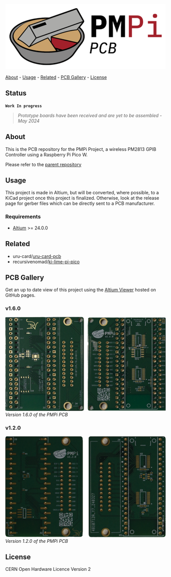 <!-- PROJECT: PMPi -->
<!-- TITLE: PMPi-PCB -->
<!-- FONT: IBM Plex -->
<!-- KEYWORDS: Controller, Raspberry Pi Pico W, Embedded, PCB, Hardware -->
<!-- TECHNOLOGY: Altium -->
<!-- STATUS: Work In Progress -->

![PMPi-PCB-Logo](<Images/PMPi PCB.png>)

[About](#about) - [Usage](#usage) - [Related](#related) - [PCB Gallery](#pcb-gallery) - [License](#license)

## Status

**`Work In progress`**
> *Prototype boards have been received and are yet to be assembled - May 2024*

## About
<!-- DESCRIPTION START -->
This is the PCB repository for the PMPi Project, a wireless PM2813 GPIB Controller using a Raspberry Pi Pico W.

Please refer to the [parent repository](https://github.com/LeHuman/PMPi)
<!-- DESCRIPTION END -->

## Usage

This project is made in Altium, but will be converted, where possible, to a KiCad project once this project is finalized. Otherwise, look at the release page for gerber files which can be directly sent to a PCB manufacturer.

### Requirements

- [Altium](https://www.altium.com/) >= 24.0.0

## Related

- uru-card/[uru-card-pcb](https://github.com/uru-card/uru-card-pcb)
- recursivenomad/[ki-lime-pi-pico](https://github.com/recursivenomad/ki-lime-pi-pico)

## PCB Gallery

Get an up to date view of this project using the [Altium Viewer](https://lehuman.github.io/PMPi-PCB/) hosted on GitHub pages.

### v1.6.0

![PMPi-v1.6.0](Images/PCB/PMPi-v1.6.0.png) \
*Version 1.6.0 of the PMPi PCB*

### v1.2.0

![PMPi-v1.2.0](Images/PCB/PMPi-v1.2.0.png) \
*Version 1.2.0 of the PMPi PCB*

## License

CERN Open Hardware Licence Version 2
